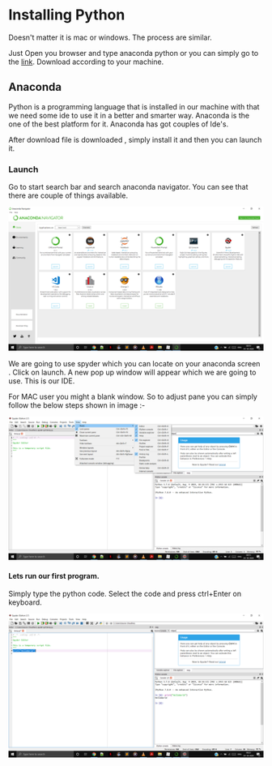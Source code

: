 # Installing Python

Doesn't matter it is mac or windows. The process are similar. 

Just Open you browser and type anaconda python or you can simply go to the [link](https://www.anaconda.com/products/individual). Download according to your machine. 

## Anaconda

Python is a programming language that is installed in our machine with that we need some ide to use it in a better and smarter way. Anaconda is the one of the best platform for it. Anaconda has got couples of Ide's.

After download file is downloaded , simply install it and then you can launch it. 

### Launch 

Go to start search bar and search anaconda navigator. You can see that there are couple of things available. 

![1](1.png)

We are going to use spyder which you can locate on your anaconda screen . Click on launch. A new pop up window will appear which we are going to use. This is our IDE. 

For MAC user you might a blank window. So to adjust pane you can simply follow the below steps shown in image :- 

![2](2.png)



#### Lets run our first program. 

Simply type the python code. Select the code and press ctrl+Enter on keyboard.

![3](3.png)

